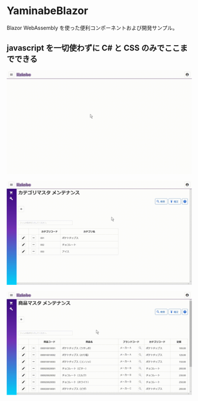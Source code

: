 # YaminabeBlazor

Blazor WebAssembly を使った便利コンポーネントおよび開発サンプル。

## javascript を一切使わずに C# と CSS のみでここまでできる

![デモ1](images/demo1.gif "demo1")

![デモ2](images/demo2.gif "demo2")

![デモ3](images/demo3.gif "demo3")
